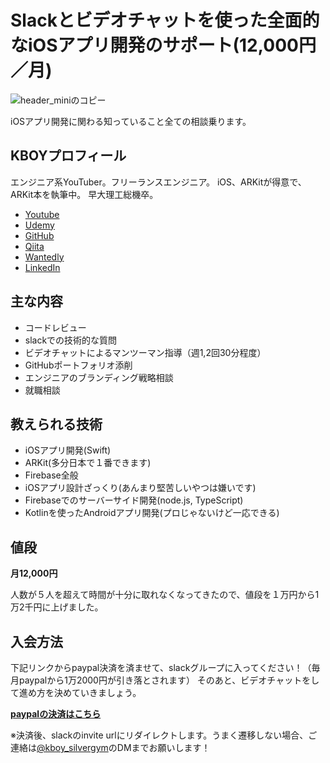 # Slackとビデオチャットを使った全面的なiOSアプリ開発のサポート(12,000円／月)

![header_miniのコピー](https://user-images.githubusercontent.com/17683316/58873809-18f67480-8702-11e9-968a-95f8e74c559a.png)

iOSアプリ開発に関わる知っていること全ての相談乗ります。

## KBOYプロフィール
エンジニア系YouTuber。フリーランスエンジニア。
iOS、ARKitが得意で、ARKit本を執筆中。
早大理工総機卒。

- [Youtube](https://www.youtube.com/channel/UCEj6hquMBUiQGunwIO1zVZA)
- [Udemy](https://www.udemy.com/kboy-arkit)
- [GitHub](https://github.com/kboy-silvergym)
- [Qiita](https://qiita.com/k-boy)
- [Wantedly](https://www.wantedly.com/users/17820205)
- [LinkedIn](https://www.linkedin.com/in/kei-fujikawa/)

## 主な内容
- コードレビュー
- slackでの技術的な質問
- ビデオチャットによるマンツーマン指導（週1,2回30分程度）
- GitHubポートフォリオ添削
- エンジニアのブランディング戦略相談
- 就職相談

## 教えられる技術
- iOSアプリ開発(Swift)
- ARKit(多分日本で１番できます)
- Firebase全般
- iOSアプリ設計ざっくり(あんまり堅苦しいやつは嫌いです)
- Firebaseでのサーバーサイド開発(node.js, TypeScript)
- Kotlinを使ったAndroidアプリ開発(プロじゃないけど一応できる)

## 値段

**月12,000円**

人数が５人を超えて時間が十分に取れなくなってきたので、値段を１万円から1万2千円に上げました。

## 入会方法

下記リンクからpaypal決済を済ませて、slackグループに入ってください！（毎月paypalから1万2000円が引き落とされます）
そのあと、ビデオチャットをして進め方を決めていきましょう。

**[paypalの決済はこちら](https://www.paypal.com/cgi-bin/webscr?cmd=_s-xclick&hosted_button_id=PWFE4Q4TTH3TL)**

※決済後、slackのinvite urlにリダイレクトします。うまく遷移しない場合、ご連絡は[@kboy_silvergym](https://twitter.com/kboy_silvergym)のDMまでお願いします！
